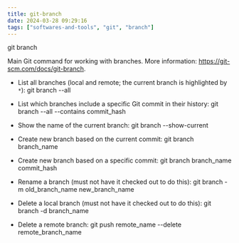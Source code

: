 ```yaml
---
title: git-branch
date: 2024-03-28 09:29:16
tags: ["softwares-and-tools", "git", "branch"]
---
```

git branch

Main Git command for working with branches.
More information: <https://git-scm.com/docs/git-branch>.

- List all branches (local and remote; the current branch is highlighted by `*`):
    git branch --all

- List which branches include a specific Git commit in their history:
    git branch --all --contains commit_hash

- Show the name of the current branch:
    git branch --show-current

- Create new branch based on the current commit:
    git branch branch_name

- Create new branch based on a specific commit:
    git branch branch_name commit_hash

- Rename a branch (must not have it checked out to do this):
    git branch -m old_branch_name new_branch_name

- Delete a local branch (must not have it checked out to do this):
    git branch -d branch_name

- Delete a remote branch:
    git push remote_name --delete remote_branch_name

